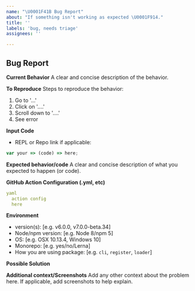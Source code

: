 ```yaml
---
name: "\U0001F41B Bug Report"
about: "If something isn't working as expected \U0001F914."
title: ''
labels: 'bug, needs triage'
assignees: ''

---
```


## Bug Report

**Current Behavior**
A clear and concise description of the behavior.

**To Reproduce**
Steps to reproduce the behavior:

1. Go to '...'
2. Click on '....'
3. Scroll down to '....'
4. See error

**Input Code**
- REPL or Repo link if applicable:

```js
var your => (code) => here;
```

**Expected behavior/code**
A clear and concise description of what you expected to happen (or code).

**GitHub Action Configuration (.yml, etc)**

```yaml
yaml
  action config
  here
```

**Environment**
-  version(s): [e.g. v6.0.0, v7.0.0-beta.34]
- Node/npm version: [e.g. Node 8/npm 5]
- OS: [e.g. OSX 10.13.4, Windows 10]
- Monorepo: [e.g. yes/no/Lerna]
- How you are using package: [e.g. `cli`, `register`, `loader`]

**Possible Solution**
<!--- Only if you have suggestions on a fix for the bug -->

**Additional context/Screenshots**
Add any other context about the problem here. If applicable, add screenshots to help explain.
